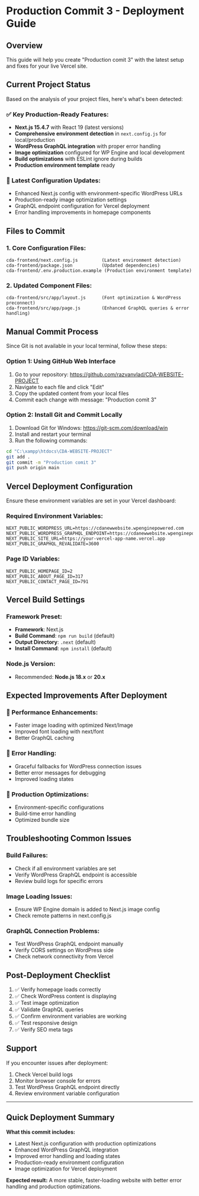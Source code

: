 # Production Commit 3 - Deployment Guide

## Overview
This guide will help you create "Production comit 3" with the latest setup and fixes for your live Vercel site.

## Current Project Status
Based on the analysis of your project files, here's what's been detected:

### ✅ Key Production-Ready Features:
- **Next.js 15.4.7** with React 19 (latest versions)
- **Comprehensive environment detection** in `next.config.js` for local/production
- **WordPress GraphQL integration** with proper error handling
- **Image optimization** configured for WP Engine and local development
- **Build optimizations** with ESLint ignore during builds
- **Production environment template** ready

### 🔧 Latest Configuration Updates:
- Enhanced Next.js config with environment-specific WordPress URLs
- Production-ready image optimization settings
- GraphQL endpoint configuration for Vercel deployment
- Error handling improvements in homepage components

## Files to Commit

### 1. Core Configuration Files:
```
cda-frontend/next.config.js         (Latest environment detection)
cda-frontend/package.json           (Updated dependencies)
cda-frontend/.env.production.example (Production environment template)
```

### 2. Updated Component Files:
```
cda-frontend/src/app/layout.js      (Font optimization & WordPress preconnect)
cda-frontend/src/app/page.js        (Enhanced GraphQL queries & error handling)
```

## Manual Commit Process

Since Git is not available in your local terminal, follow these steps:

### Option 1: Using GitHub Web Interface
1. Go to your repository: https://github.com/razvanvlad/CDA-WEBSITE-PROJECT
2. Navigate to each file and click "Edit"
3. Copy the updated content from your local files
4. Commit each change with message: "Production comit 3"

### Option 2: Install Git and Commit Locally
1. Download Git for Windows: https://git-scm.com/download/win
2. Install and restart your terminal
3. Run the following commands:

```bash
cd "C:\xampp\htdocs\CDA-WEBSITE-PROJECT"
git add .
git commit -m "Production comit 3"
git push origin main
```

## Vercel Deployment Configuration

Ensure these environment variables are set in your Vercel dashboard:

### Required Environment Variables:
```
NEXT_PUBLIC_WORDPRESS_URL=https://cdanewwebsite.wpenginepowered.com
NEXT_PUBLIC_WORDPRESS_GRAPHQL_ENDPOINT=https://cdanewwebsite.wpenginepowered.com/graphql
NEXT_PUBLIC_SITE_URL=https://your-vercel-app-name.vercel.app
NEXT_PUBLIC_GRAPHQL_REVALIDATE=3600
```

### Page ID Variables:
```
NEXT_PUBLIC_HOMEPAGE_ID=2
NEXT_PUBLIC_ABOUT_PAGE_ID=317
NEXT_PUBLIC_CONTACT_PAGE_ID=791
```

## Vercel Build Settings

### Framework Preset:
- **Framework**: Next.js
- **Build Command**: `npm run build` (default)
- **Output Directory**: `.next` (default)
- **Install Command**: `npm install` (default)

### Node.js Version:
- Recommended: **Node.js 18.x** or **20.x**

## Expected Improvements After Deployment

### 🚀 Performance Enhancements:
- Faster image loading with optimized Next/Image
- Improved font loading with next/font
- Better GraphQL caching

### 🔧 Error Handling:
- Graceful fallbacks for WordPress connection issues
- Better error messages for debugging
- Improved loading states

### 🎯 Production Optimizations:
- Environment-specific configurations
- Build-time error handling
- Optimized bundle size

## Troubleshooting Common Issues

### Build Failures:
- Check if all environment variables are set
- Verify WordPress GraphQL endpoint is accessible
- Review build logs for specific errors

### Image Loading Issues:
- Ensure WP Engine domain is added to Next.js image config
- Check remote patterns in next.config.js

### GraphQL Connection Problems:
- Test WordPress GraphQL endpoint manually
- Verify CORS settings on WordPress side
- Check network connectivity from Vercel

## Post-Deployment Checklist

1. ✅ Verify homepage loads correctly
2. ✅ Check WordPress content is displaying
3. ✅ Test image optimization
4. ✅ Validate GraphQL queries
5. ✅ Confirm environment variables are working
6. ✅ Test responsive design
7. ✅ Verify SEO meta tags

## Support

If you encounter issues after deployment:
1. Check Vercel build logs
2. Monitor browser console for errors  
3. Test WordPress GraphQL endpoint directly
4. Review environment variable configuration

---

## Quick Deployment Summary

**What this commit includes:**
- Latest Next.js configuration with production optimizations
- Enhanced WordPress GraphQL integration
- Improved error handling and loading states
- Production-ready environment configuration
- Image optimization for Vercel deployment

**Expected result:** A more stable, faster-loading website with better error handling and production optimizations.
